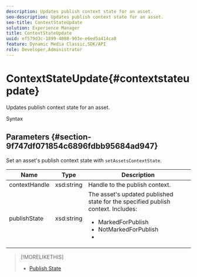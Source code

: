 ```yaml
---
description: Updates publish context state for an asset.
seo-description: Updates publish context state for an asset.
seo-title: ContextStateUpdate
solution: Experience Manager
title: ContextStateUpdate
uuid: ef579d3c-1899-4088-903e-e6ed5a414ca8
feature: Dynamic Media Classic,SDK/API
role: Developer,Administrator
---
```


# ContextStateUpdate{#contextstateupdate}

Updates publish context state for an asset.

 Syntax 

## Parameters {#section-9f747df071854c6896fdbb95684ad947}

Set an asset's publish context state with `setAssetsContextState`. 

<table id="table_FD172CEA4EFE44E08ADA22D090DC06CA">
 <thead>
  <tr>
   <th colname="col1" class="entry"> Name </th>
   <th colname="col2" class="entry"> Type </th>
   <th colname="col3" class="entry"> Description </th>
  </tr>
 </thead>
 <tbody>
  <tr>
   <td colname="col1"><span class="codeph"><span class="varname"> contextHandle</span></span></td>
   <td colname="col2"><span class="codeph"> xsd:string </span></td>
   <td colname="col3"> Handle to the publish context. </td>
  </tr>
  <tr>
   <td colname="col1"><span class="codeph"><span class="varname"> publishState</span></span></td>
   <td colname="col2"><span class="codeph"> xsd:string</span></td>
   <td colname="col3">The asset's updated published state for the specified publish context. Includes: 
    <ul id="ul_CF6019C4CA3648B687C252F1A7C2EAAF">
     <li id="li_4367D7A058F045D98CDF58009E2AC7BC"><span class="codeph"> MarkedForPublish</span></li>
     <li id="li_EEFC6A76C1014C6D9D5E66F271B68606"><span class="codeph"> NotMarkedForPublish</span></li>
     <li id="li_5145CFA39F5249C48DBD0A37543AF055"><span class="codeph"></span></li>
    </ul></td>
  </tr>
 </tbody>
</table>

>[!MORELIKETHIS]
>
>* [Publish State](../../string-constants/c-string-constants/r-publish-state.md#reference-a9d80231514b4272b39d10c1a7aadca8)
